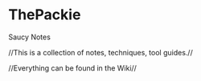 # ThePackie
Saucy Notes

//This is a collection of notes, techniques, tool guides.//

//Everything can be found in the Wiki//
